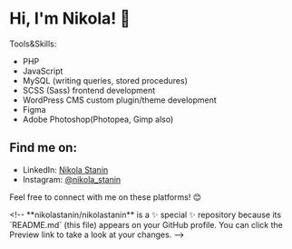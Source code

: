 <h1>Hi, I'm Nikola! 👋</h1>Tools&Skills:</p><ul><li>PHP</li><li>JavaScript</li><li>MySQL (writing queries, stored procedures)</li><li>SCSS (Sass) frontend development</li><li>WordPress CMS custom plugin/theme development</li><li>Figma</li><li>Adobe Photoshop(Photopea, Gimp also)</li></ul><h2>Find me on:</h2><ul><li>LinkedIn: <a href="https://www.linkedin.com/in/nikola-stanin-99b2031bb/" target="_new">Nikola Stanin</a></li><li>Instagram: <a href="https://www.instagram.com/nikola_stanin/" target="_new">@nikola_stanin</a></li></ul><p>Feel free to connect with me on these platforms! 😊</p>&lt;!--
**nikolastanin/nikolastanin** is a ✨ special ✨ repository because its `README.md` (this file) appears on your GitHub profile.
You can click the Preview link to take a look at your changes.
--&gt;</div>
